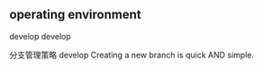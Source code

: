 ## operating environment
develop develop        

分支管理策略 develop
Creating a new branch is quick AND simple. 

                